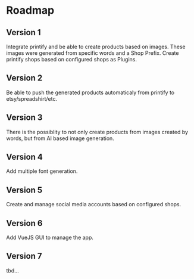 # Roadmap

## Version 1

Integrate printify and be able to create products based on images.
These images were generated from specific words and a Shop Prefix.
Create printify shops based on configured shops as Plugins.

## Version 2

Be able to push the generated products automaticaly from printify to etsy/spreadshirt/etc.

## Version 3

There is the possiblity to not only create products from images created by words, but from AI based image generation.

## Version 4

Add multiple font generation.

## Version 5

Create and manage social media accounts based on configured shops.

## Version 6

Add VueJS GUI to manage the app.

## Version 7

tbd...

